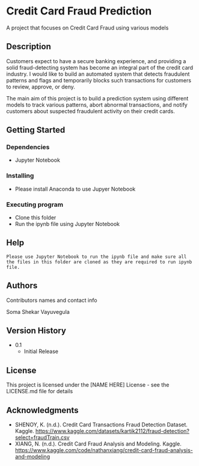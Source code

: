 # Credit Card Fraud Prediction

A project that focuses on Credit Card Fraud using various models

## Description

   Customers expect to have a secure banking experience, and providing a solid fraud-detecting system has become an integral part of the credit card industry. I would like to build an automated system that detects fraudulent patterns and flags and temporarily blocks such transactions for customers to review, approve, or deny. 

   The main aim of this project is to build a prediction system using different models to track various patterns, abort abnormal transactions, and notify customers about suspected fraudulent activity on their credit cards.

## Getting Started

### Dependencies

* Jupyter Notebook

### Installing

* Please install Anaconda to use Jupyer Notebook

### Executing program

* Clone this folder
* Run the ipynb file using Jupyter Notebook

## Help

```
Please use Jupyter Notebook to run the ipynb file and make sure all the files in this folder are cloned as they are required to run ipynb file.
```

## Authors

Contributors names and contact info

Soma Shekar Vayuvegula

## Version History

* 0.1
    * Initial Release

## License

This project is licensed under the [NAME HERE] License - see the LICENSE.md file for details

## Acknowledgments

* SHENOY, K. (n.d.). Credit Card Transactions Fraud Detection Dataset. Kaggle. https://www.kaggle.com/datasets/kartik2112/fraud-detection?select=fraudTrain.csv
* XIANG, N. (n.d.). Credit Card Fraud Analysis and Modeling. Kaggle. https://www.kaggle.com/code/nathanxiang/credit-card-fraud-analysis-and-modeling

